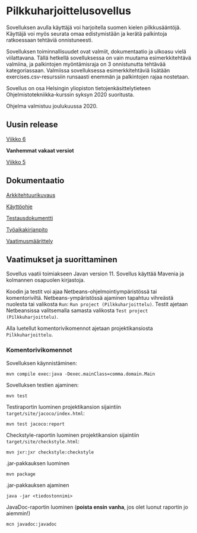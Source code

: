 # Pilkkuharjoittelusovellus

Sovelluksen avulla käyttäjä voi harjoitella suomen kielen pilkkusääntöjä. 
Käyttäjä voi myös seurata omaa edistymistään ja kerätä palkintoja ratkoessaan tehtäviä onnistuneesti.

Sovelluksen toiminnallisuudet ovat valmiit, dokumentaatio ja ulkoasu vielä viilattavana.
Tällä hetkellä sovelluksessa on vain muutama esimerkkitehtävä valmiina, ja palkintojen myöntämisraja on 3 onnistunutta tehtävää kategoriassaan.
Valmiissa sovelluksessa esimerkkitehtäviä lisätään exercises.csv-resurssiin runsaasti enemmän ja palkintojen rajaa nostetaan.

Sovellus on osa Helsingin yliopiston tietojenkäsittelytieteen Ohjelmistotekniikka-kurssin syksyn 2020 suoritusta.

Ohjelma valmistuu joulukuussa 2020.

## Uusin release

[Viikko 6](https://github.com/sallasal/Ohte-2020/releases/tag/viikko6)

**Vanhemmat vakaat versiot**

[Viikko 5](https://github.com/sallasal/Ohte-2020/releases/tag/viikko5)

## Dokumentaatio

[Arkkitehtuurikuvaus](https://github.com/sallasal/Ohte-2020/blob/master/dokumentaatio/arkkitehtuuri.md)

[Käyttöohje](https://github.com/sallasal/Ohte-2020/blob/master/dokumentaatio/kayttoohje.md)

[Testausdokumentti](https://github.com/sallasal/Ohte-2020/blob/master/dokumentaatio/testausdokumentti.md)

[Työaikakirjanpito](https://github.com/sallasal/Ohte-2020/blob/master/dokumentaatio/tyoaikakirjanpito.md)

[Vaatimusmäärittely](https://github.com/sallasal/Ohte-2020/blob/master/dokumentaatio/vaatimusmaarittely.md)

## Vaatimukset ja suorittaminen

Sovellus vaatii toimiakseen Javan version 11. Sovellus käyttää Mavenia ja kolmannen osapuolen kirjastoja.

Koodin ja testit voi ajaa Netbeans-ohjelmointiympäristössä tai komentoriviltä. Netbeans-ympäristössä ajaminen tapahtuu vihreästä nuolesta tai valikosta `Run`: `Run project (Pilkkuharjoittelu)`. Testit ajetaan Netbeansissa valitsemalla samasta valikosta `Test project (Pilkkuharjoittelu)`.

Alla luetellut komentorivikomennot ajetaan projektikansiosta `Pilkkuharjoittelu`.

### Komentorivikomennot

Sovelluksen käynnistäminen:

```
mvn compile exec:java -Dexec.mainClass=comma.domain.Main
```

Sovelluksen testien ajaminen:
```
mvn test
```

Testiraportin luominen projektikansion sijaintiin `target/site/jacoco/index.html`:
```
mvn test jacoco:report
```

Checkstyle-raportin luominen projektikansion sijaintiin `target/site/checkstyle.html`:
```
mvn jxr:jxr checkstyle:checkstyle
```

.jar-pakkauksen luominen
```
mvn package
```

.jar-pakkauksen ajaminen
```
java -jar <tiedostonnimi>
```

JavaDoc-raportin luominen (**poista ensin vanha**, jos olet luonut raportin jo aiemmin!)
```
mcn javadoc:javadoc
```
